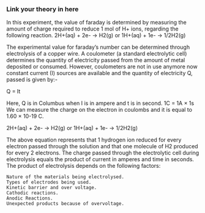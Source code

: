 ### Link your theory in here
In this experiment, the value of faraday is determined by measuring the amount of charge required to reduce 1 mol of H+ ions, regarding the following reaction.
2H+(aq)  + 2e-  → H2(g)  or  1H+(aq)  + 1e- → 1/2H2(g)

The experimental value for faraday’s number can be determined through electrolysis of a copper wire. A coulometer (a standard electrolytic cell) determines the quantity of electricity passed from the amount of metal deposited or consumed. However, coulometers are not in use anymore now constant current (I) sources are available and the quantity of electricity Q, passed is given by:-

Q = It

Here, Q is in Columbus when I is in ampere and t is in second.
1C = 1A × 1s
We can measure the charge on the electron in coulombs and it is equal to 1.60 × 10-19 C.

2H+(aq)  + 2e-  → H2(g)  or  1H+(aq)  + 1e- → 1/2H2(g)


The above equation represents that 1 hydrogen ion reduced for every electron passed through the solution and that one molecule of H2 produced for every 2 electrons. The charge passed through the electrolytic cell during electrolysis equals the product of current in amperes and time in seconds. The product of electrolysis depends on the following factors:

	Nature of the materials being electrolysed.
	Types of electrodes being used.
	Kinetic barrier and over voltage.
	Cathodic reactions.
	Anodic Reactions.
	Unexpected products because of overvoltage.
